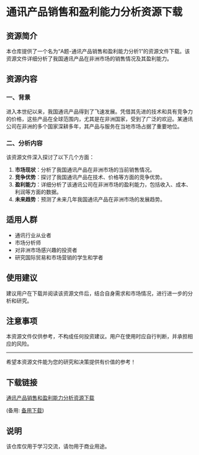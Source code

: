 # 通讯产品销售和盈利能力分析资源下载

## 资源简介

本仓库提供了一个名为“A题-通讯产品销售和盈利能力分析1”的资源文件下载。该资源文件详细分析了我国通讯产品在非洲市场的销售情况及其盈利能力。

## 资源内容

### 一、背景

进入本世纪以来，我国通讯产品得到了飞速发展。凭借其先进的技术和具有竞争力的价格，这些产品在全球范围内，尤其是在非洲国家，受到了广泛的欢迎。某通讯公司在非洲的多个国家深耕多年，其产品与服务在当地市场占据了重要地位。

### 二、分析内容

该资源文件深入探讨了以下几个方面：

1. **市场现状**：分析了我国通讯产品在非洲市场的当前销售情况。
2. **竞争优势**：探讨了我国通讯产品在技术、价格等方面的竞争优势。
3. **盈利能力**：详细分析了该通讯公司在非洲市场的盈利能力，包括收入、成本、利润等方面的数据。
4. **未来趋势**：预测了未来几年我国通讯产品在非洲市场的发展趋势。

## 适用人群

- 通讯行业从业者
- 市场分析师
- 对非洲市场感兴趣的投资者
- 研究国际贸易和市场营销的学生和学者

## 使用建议

建议用户在下载并阅读该资源文件后，结合自身需求和市场情况，进行进一步的分析和研究。

## 注意事项

本资源文件仅供参考，不构成任何投资建议。用户在使用时应自行判断，并承担相应的风险。

---

希望本资源文件能为您的研究和决策提供有价值的参考！

## 下载链接
[通讯产品销售和盈利能力分析资源下载](https://pan.quark.cn/s/573b096330fc) 

(备用: [备用下载](https://pan.baidu.com/s/1ZFyvCSqfYq_TteAVgNC0IA?pwd=1234))

## 说明

该仓库仅用于学习交流，请勿用于商业用途。
